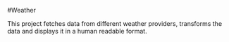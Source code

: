 #Weather

This project fetches data from different weather providers, transforms the data and displays it
in a human readable format.


